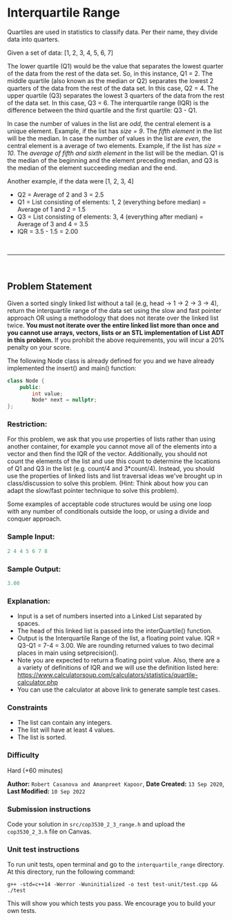 # Interquartile Range

Quartiles are used in statistics to classify data. 
Per their name, they divide data into quarters.   

Given a set of data: [1, 2, 3, 4, 5, 6, 7] 
 
The lower quartile (Q1) would be the value that 
separates the lowest quarter of the data from
the rest of the data set. So, in this instance, 
Q1 = 2. The middle quartile (also known
as the median or Q2) separates the lowest 2 quarters
of the data from the rest of the data set. In
this case, Q2 = 4. The upper quartile (Q3) 
separates the lowest 3 quarters of the data 
from the rest of the data set. In this case, Q3 = 6.
The interquartile range (IQR) is the difference between
the third quartile and the first quartile: Q3 - Q1. 

In case the number of values in the list are *odd*,
the central element is a unique element. 
Example, if the list has *size = 9*. 
The *fifth element* in the list will be the median.
In case the number of values in the list are *even*, 
the central element is a average of two elements. 
Example, if the list has *size = 10*. 
The *average of fifth and sixth element* in the
list will be the median. Q1 is the median of 
the beginning and the element preceding median,
 and Q3 is the median of the element succeeding
  median and the end. 

Another example, if the data were [1, 2, 3, 4]
- Q2 = Average of 2 and 3 = 2.5
- Q1 = List consisting of elements: 1, 2 (everything before median) = Average of 1 and 2 = 1.5
- Q3 = List consisting of elements: 3, 4 (everything after median) = Average of 3 and 4 = 3.5
- IQR = 3.5 - 1.5 = 2.00

&nbsp;
***
&nbsp;


## Problem Statement
Given a sorted singly linked list without a tail 
(e.g, head -> 1 -> 2 -> 3 -> 4), return the 
interquartile range of the data set using 
the slow and fast pointer approach OR 
using a methodology that does not iterate 
over the linked list twice. **You must not iterate 
over the entire linked list more than once and you
cannot use arrays, vectors, lists or an STL 
implementation of List ADT in this problem.** 
If you prohibit the above requirements, you will
incur a 20% penalty on your score.   

The following Node class is already defined 
for you and we have already implemented the 
insert() and main() function:

```c++
class Node {
    public:
        int value;
        Node* next = nullptr;
};
```

### Restriction:
For this problem, we ask that you use properties of lists rather than using another container,
for example you cannot move all of the elements into a vector and then find the IQR of the vector.
Additionally, you should not count the elements of the list and use this count
to determine the locations of Q1 and Q3 in the list (e.g. count/4 and 3*count/4).
Instead, you should use the properties of linked lists and list traversal ideas we've brought up
in class/discussion to solve this problem.
(Hint: Think about how you can adapt the slow/fast pointer technique to solve this problem).

Some examples of acceptable code structures would be
using one loop with any number of conditionals outside the loop,
or using a divide and conquer approach.

### Sample Input:
```c++
2 4 4 5 6 7 8
```

### Sample Output:
```c++
3.00 
```

### Explanation:
- Input is a set of numbers inserted into a 
Linked List separated by spaces.
- The head of this linked list is passed into the 
 interQuartile() function. 
- Output is the Interquartile Range of the list, 
a floating point value. IQR = Q3-Q1 = 7-4 = 3.00. 
We are rounding returned values to two decimal 
places in main using setprecision().
- Note you are expected to return a floating point
 value. Also, there are a a variety of definitions 
 of IQR and we will use the definition listed here: https://www.calculatorsoup.com/calculators/statistics/quartile-calculator.php 
- You can use the calculator at above link to generate
 sample test cases.

### Constraints
- The list can contain any integers.
- The list will have at least 4 values.
- The list is sorted.

### Difficulty
Hard (+60 minutes)  

**Author:** `Robert Casanova and Amanpreet Kapoor`, 
**Date Created:** `13 Sep 2020`, 
**Last Modified:** `10 Sep 2022`

### Submission instructions
Code your solution in `src/cop3530_2_3_range.h` and upload the `cop3530_2_3.h` file on Canvas.  

### Unit test instructions
To run unit tests, open terminal and go to the `interquartile_range` directory. At this directory, run the following command:

`g++ -std=c++14 -Werror -Wuninitialized -o test test-unit/test.cpp && ./test`

This will show you which tests you pass. We encourage you to build your own tests.
